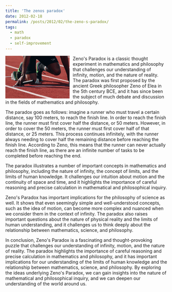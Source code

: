 ```yaml
---
title: 'The zenos paradox'
date: 2012-02-18
permalink: /posts/2012/02/the-zeno-s-paradox/
tags:
  - math
  - paradox
  - self-improvement
---
```


<img width="200" alt="athlete" src="/images/posts/the-zeno-s-paradox.jpg" style="float: left; margin-right: 10px;" /> Zeno's Paradox is a classic thought experiment in mathematics and philosophy that challenges our understanding of infinity, motion, and the nature of reality. The paradox was first proposed by the ancient Greek philosopher Zeno of Elea in the 5th century BCE, and it has since been the subject of much debate and discussion in the fields of mathematics and philosophy.

The paradox goes as follows: imagine a runner who must travel a certain distance, say 100 meters, to reach the finish line. In order to reach the finish line, the runner must first cover half the distance, or 50 meters. However, in order to cover the 50 meters, the runner must first cover half of that distance, or 25 meters. This process continues infinitely, with the runner always needing to cover half the remaining distance before reaching the finish line. According to Zeno, this means that the runner can never actually reach the finish line, as there are an infinite number of tasks to be completed before reaching the end.

The paradox illustrates a number of important concepts in mathematics and philosophy, including the nature of infinity, the concept of limits, and the limits of human knowledge. It challenges our intuition about motion and the continuity of space and time, and it highlights the importance of careful reasoning and precise calculation in mathematical and philosophical inquiry.

Zeno's Paradox has important implications for the philosophy of science as well. It shows that even seemingly simple and well-understood concepts, such as the idea of motion, can become more complex and nuanced when we consider them in the context of infinity. The paradox also raises important questions about the nature of physical reality and the limits of human understanding, and it challenges us to think deeply about the relationship between mathematics, science, and philosophy.

In conclusion, Zeno's Paradox is a fascinating and thought-provoking puzzle that challenges our understanding of infinity, motion, and the nature of reality. The paradox highlights the importance of careful reasoning and precise calculation in mathematics and philosophy, and it has important implications for our understanding of the limits of human knowledge and the relationship between mathematics, science, and philosophy. By exploring the ideas underlying Zeno's Paradox, we can gain insights into the nature of mathematical and philosophical inquiry, and we can deepen our understanding of the world around us.
